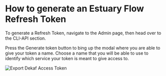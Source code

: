 # How to generate an Estuary Flow Refresh Token

To generate a Refresh Token, navigate to the Admin page, then head over to the CLI-API section.

Press the Generate token button to bing up the modal where you are able to give your token a name.
Choose a name that you will be able to use to identify which service your token is meant to give access to.

![Export Dekaf Access Token](https://storage.googleapis.com/estuary-marketing-strapi-uploads/uploads//Group_22_95a85083d4/Group_22_95a85083d4.png)

